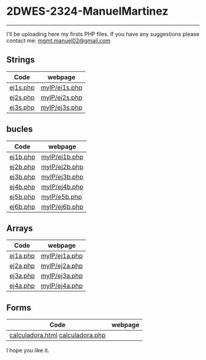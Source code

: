 # 2DWES-2324-ManuelMartinez
---
I'll be uploading here my firsts PHP files.
If you have any suggestions please contact me:
  mgmt.manuel02@gmail.com
## Strings
| Code | webpage |
| ---- | ------- |
| [ej1s.php](https://github.com/daVinciManuel/2DWES-2324-ManuelMartinez/blob/main/ej1s.php) | [myIP/ej1s.php](http://192.168.206.210/ej1s.php) |
| [ej2s.php](https://github.com/daVinciManuel/2DWES-2324-ManuelMartinez/blob/main/ej2s.php) | [myIP/ej2s.php](http://192.168.206.210/ej2s.php) |
| [ej3s.php](https://github.com/daVinciManuel/2DWES-2324-ManuelMartinez/blob/main/ej3s.php) | [myIP/ej3s.php](http://192.168.206.210/ej3s.php) |
## bucles
| Code | webpage |
| ---- | ------- |
| [ej1b.php](https://github.com/daVinciManuel/2DWES-2324-ManuelMartinez/blob/main/ej1b.php) | [myIP/ej1b.php](http://192.168.206.210/ej1b.php) |
| [ej2b.php](https://github.com/daVinciManuel/2DWES-2324-ManuelMartinez/blob/main/ej2b.php) | [myIP/ej2b.php](http://192.168.206.210/ej2b.php) |
| [ej3b.php](https://github.com/daVinciManuel/2DWES-2324-ManuelMartinez/blob/main/ej3b.php) | [myIP/ej3b.php](http://192.168.206.210/ej3b.php) |
| [ej4b.php](https://github.com/daVinciManuel/2DWES-2324-ManuelMartinez/blob/main/ej4b.php) | [myIP/ej4b.php](http://192.168.206.210/ej4b.php) |
| [ej5b.php](https://github.com/daVinciManuel/2DWES-2324-ManuelMartinez/blob/main/ej5b.php) | [myIP/e5b.php](http://192.168.206.210/ej5b.php) |
| [ej6b.php](https://github.com/daVinciManuel/2DWES-2324-ManuelMartinez/blob/main/ej6b.php) | [myIP/ej6b.php](http://192.168.206.210/ej6b.php) |

## Arrays
| Code | webpage |
| ---- | ------- |
| [ej1a.php](https://github.com/daVinciManuel/2DWES-2324-ManuelMartinez/blob/main/ej1a.php) | [myIP/ej1a.php](http://192.168.206.210/ej1a.php) |
| [ej2a.php](https://github.com/daVinciManuel/2DWES-2324-ManuelMartinez/blob/main/ej2a.php) | [myIP/ej2a.php](http://192.168.206.210/ej2a.php) |
| [ej3a.php](https://github.com/daVinciManuel/2DWES-2324-ManuelMartinez/blob/main/ej3a.php) | [myIP/ej3a.php](http://192.168.206.210/ej3a.php) |
| [ej4a.php](https://github.com/daVinciManuel/2DWES-2324-ManuelMartinez/blob/main/ej4a.php) | [myIP/ej4a.php](http://192.168.206.210/ej4a.php) |

## Forms
| Code | webpage |
| ---- | ------- |
| [calculadora.html](https://github.com/daVinciManuel/2DWES-2324-ManuelMartinez/blob/main/calculadora.html) [calculadora.php](https://github.com/daVinciManuel/2DWES-2324-ManuelMartinez/blob/main/calculadora.php) |
I hope you like it.
